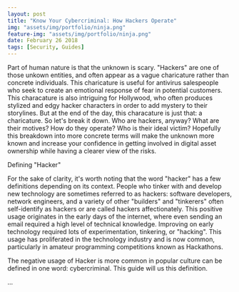 ```yaml
---
layout: post
title: "Know Your Cybercriminal: How Hackers Operate"
img: "assets/img/portfolio/ninja.png"
feature-img: "assets/img/portfolio/ninja.png"
date: February 26 2018
tags: [Security, Guides]
---
```


Part of human nature is that the unknown is scary. "Hackers" are one of those
unkown entities, and often appear as a vague charicature rather than concrete
individuals. This charicature is useful for antivirus salespeople who seek to
create an emotional response of fear in potential customers. This characature
is also intriguing for Hollywood, who often produces stylized and edgy hacker
characters in order to add mystery to their storylines. But at the end of the
day, this characature is just that: a charicature. So let's break it down. Who
are hackers, anyway? What are their motives? How do they operate? Who is their
ideal victim? Hopefully this breakdown into more concrete terms will make the
unknown more known and increase your confidence in getting involved in digital
asset ownership while having a clearer view of the risks.

Defining "Hacker"

For the sake of clarity, it's worth noting that the word "hacker" has a few
definitions depending on its context. People who tinker with and develop new
technology are sometimes referred to as hackers: software developers, network
engineers, and a variety of other "builders" and "tinkerers" often
self-identify as hackers or are called hackers affectionately. This positive
usage originates in the early days of the internet, where even sending an email
required a high level of technical knowledge. Improving on early technology
required lots of experimentation, tinkering, or "hacking". This usage has
proliferated in the technology industry and is now common, particularly in
amateur programming competitions known as Hackathons.

The negative usage of Hacker is more common in popular culture can be defined
in one word: cybercriminal. This guide will us this definition.

...
